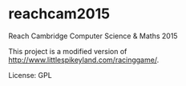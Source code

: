 # reachcam2015
Reach Cambridge Computer Science &amp; Maths 2015


This project is a modified version of http://www.littlespikeyland.com/racinggame/.

License: GPL
